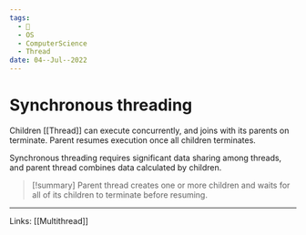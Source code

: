 ```yaml
---
tags:
  - 🌱
  - OS
  - ComputerScience
  - Thread
date: 04--Jul--2022
---
```


# Synchronous threading

Children [[Thread]] can execute concurrently, and joins with its parents on terminate. Parent resumes execution once all children terminates.

Synchronous threading requires significant data sharing among threads, and parent thread combines data calculated by children.

> [!summary]
> Parent thread creates one or more children and waits for all of its children to terminate before resuming.

---
Links: [[Multithread]]